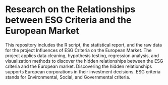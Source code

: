 # Research on the Relationships between ESG Criteria and the European Market
This repository includes the R script, the statistical report, and the raw data for the project Influences of ESG Criteria on the European Market.
The project applies data cleaning, hypothesis testing, regression analysis, and visualization methods to discover the hidden relationships between the ESG criteria and the European market.
Discovering the hidden relationships supports European corporations in their investment decisions.
ESG criteria stands for Environmental, Social, and Governmental criteria.
